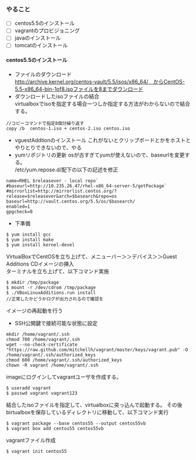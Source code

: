 ### やること
- [ ] centos5.5のインストール
- [ ] vagrantのプロビジョニング
- [ ] javaのインストール
- [ ] tomcatのインストール

#### centos5.5のインストール
* ファイルのダウンロード  
 http://archive.kernel.org/centos-vault/5.5/isos/x86_64/　からCentOS-5.5-x86_64-bin-1of8.isoファイルを8までダウンロード  
* ダウンロードしたisoファイルの結合  
virtualboxでisoを指定する場合一つしか指定する方法がわからないので結合する。
```
//コピーコマンドで指定8個分繰り返す
copy /b  centos-1.iso + centos-2.iso centos.iso
```
* vguestAddtionのインストール
これがないとクリップボードとかをホストとやりとりできないので、やる
* yumリポジトリの更新
osが古すぎてyumが使えないので、baseurlを変更する。  
/etc/yum.repose.d/配下の以下の記述を修正
```
name=RHEL $releasever - local repo`
#baseurl=http://10.235.26.47/rhel-x86_64-server-5/getPackage`
#mirrorlist=http://mirrorlist.centos.org/?release=$releasever&arch=$basearch&repo=os
baseurl=http://vault.centos.org/5.5/os/$basearch/
enabled=1
gpgcheck=0
```
* 下準備
```
$ yum install gcc
$ yum install make
$ yum install kernel-devel
```
VirtualBoxでCentOSを立ち上げて、メニューバー＞＞デバイス＞＞Guest Additions CDイメージの挿入  
ターミナルを立ち上げて、以下コマンド実施
```
$ mkdir /tmp/package
$ mount -r /dev/cdrom /tmp/package
$ ./VBoxLinuxAdditions.run install
//正常したかどうかログが出力されるので確認を
```
イメージの再起動を行う


* SSH公開鍵で接続可能な状態に設定   
```
mkdir /home/vagrant/.ssh
chmod 700 /home/vagrant/.ssh
wget --no-check-certificate "https://raw.github.com/mitchellh/vagrant/master/keys/vagrant.pub" -O /home/vagrant/.ssh/authorized_keys
chmod 600 /home/vagrant/.ssh/authorized_keys
chown -R vagrant /home/vagrant/.ssh
```
imageにログインしてvagrantユーザを作成する。
```
$ useradd vagrant
$ passwd vagrant vagrant123
```
結合したisoファイルを指定して、virtualboxに突っ込んで起動する。
その後birtualboxを保存しているディレクトリに移動して、以下コマンド実行
```
$ vagrant package --base centos55 --output centos55vb
$ vagrant box add centos55 centos55vb
```
vagrantファイル作成
```
$ vagrant init centos55
```
